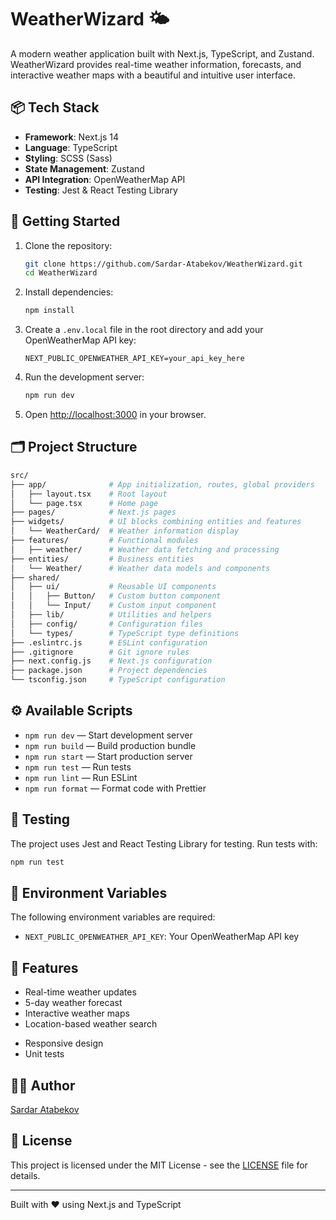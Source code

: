 # WeatherWizard 🌤️

A modern weather application built with Next.js, TypeScript, and Zustand. WeatherWizard provides real-time weather information, forecasts, and interactive weather maps with a beautiful and intuitive user interface.

## 📦 Tech Stack

- **Framework**: Next.js 14
- **Language**: TypeScript
- **Styling**: SCSS (Sass)
- **State Management**: Zustand
- **API Integration**: OpenWeatherMap API
- **Testing**: Jest & React Testing Library

## 🚀 Getting Started

1. Clone the repository:

   ```bash
   git clone https://github.com/Sardar-Atabekov/WeatherWizard.git
   cd WeatherWizard
   ```

2. Install dependencies:

   ```bash
   npm install
   ```

3. Create a `.env.local` file in the root directory and add your OpenWeatherMap API key:

   ```env
   NEXT_PUBLIC_OPENWEATHER_API_KEY=your_api_key_here
   ```

4. Run the development server:

   ```bash
   npm run dev
   ```

5. Open [http://localhost:3000](http://localhost:3000) in your browser.

## 🗂️ Project Structure

```bash
src/
├── app/              # App initialization, routes, global providers
│   ├── layout.tsx    # Root layout
│   └── page.tsx      # Home page
├── pages/            # Next.js pages
├── widgets/          # UI blocks combining entities and features
│   └── WeatherCard/  # Weather information display
├── features/         # Functional modules
│   ├── weather/      # Weather data fetching and processing
├── entities/         # Business entities
│   └── Weather/      # Weather data models and components
├── shared/
│   ├── ui/           # Reusable UI components
│   │   ├── Button/   # Custom button component
│   │   └── Input/    # Custom input component
│   ├── lib/          # Utilities and helpers
│   ├── config/       # Configuration files
│   └── types/        # TypeScript type definitions
├── .eslintrc.js      # ESLint configuration
├── .gitignore        # Git ignore rules
├── next.config.js    # Next.js configuration
├── package.json      # Project dependencies
└── tsconfig.json     # TypeScript configuration
```

## ⚙️ Available Scripts

- `npm run dev` — Start development server
- `npm run build` — Build production bundle
- `npm run start` — Start production server
- `npm run test` — Run tests
- `npm run lint` — Run ESLint
- `npm run format` — Format code with Prettier

## 🧪 Testing

The project uses Jest and React Testing Library for testing. Run tests with:

```bash
npm run test
```

## 🔧 Environment Variables

The following environment variables are required:

- `NEXT_PUBLIC_OPENWEATHER_API_KEY`: Your OpenWeatherMap API key

## 📝 Features

- Real-time weather updates
- 5-day weather forecast
- Interactive weather maps
- Location-based weather search
<!-- - Dark/Light theme support -->
- Responsive design
- Unit tests

## 👨‍💻 Author

[Sardar Atabekov](https://github.com/Sardar-Atabekov)

## 📄 License

This project is licensed under the MIT License - see the [LICENSE](LICENSE) file for details.

---

Built with ❤️ using Next.js and TypeScript
